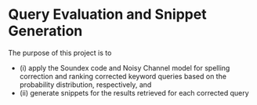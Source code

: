 # Query Evaluation and Snippet Generation

The purpose of this project is to 
 * (i) apply the Soundex code and Noisy Channel model for spelling correction and ranking corrected keyword queries based on the probability distribution, respectively, and 
 * (ii) generate snippets for the results retrieved for each corrected query
 
